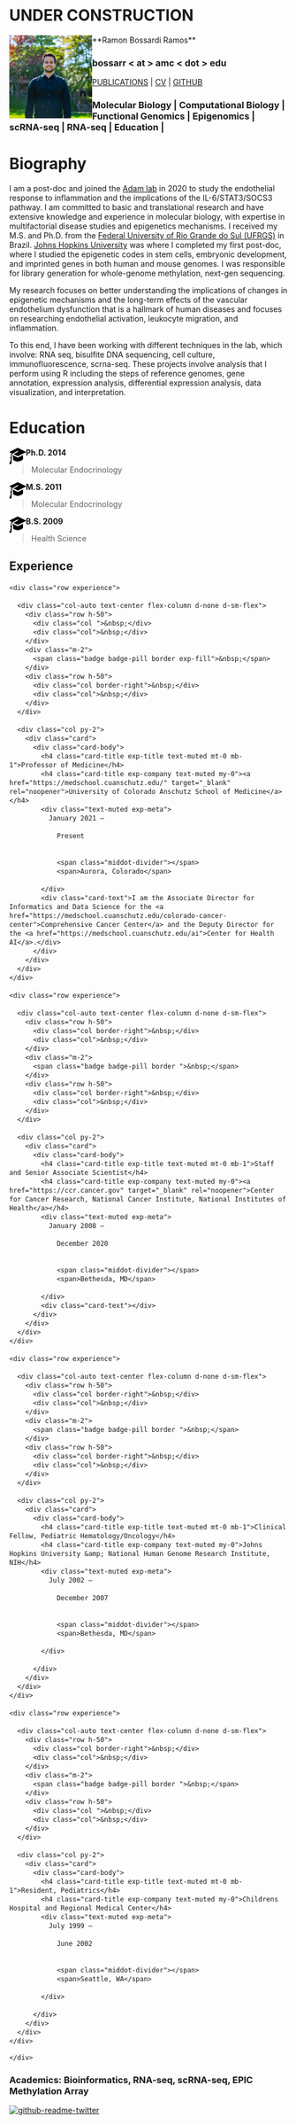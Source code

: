 
# UNDER CONSTRUCTION


<img align="left" width="150" height="150" src="IMG_6431.jpg"> 
**Ramon Bossardi Ramos**

### bossarr < at > amc < dot > edu




[PUBLICATIONS](https://www.ncbi.nlm.nih.gov/myncbi/1FSzeD3716F5r/bibliography/public/) | [CV]( ) | [GITHUB](https://github.com/ramonbossardi)





### Molecular Biology | Computational Biology | Functional Genomics | Epigenomics | scRNA-seq | RNA-seq | Education | 

<h1>Biography</h1>

I am a post-doc and joined the [Adam lab](adamlabs.org) in 2020 to study the endothelial response to inflammation and the implications of the IL-6/STAT3/SOCS3 pathway. I am committed to basic and translational research and have extensive knowledge and experience in molecular biology, with expertise in multifactorial disease studies and epigenetics mechanisms. I received my M.S. and Ph.D. from the [Federal University of Rio Grande do Sul (UFRGS)](https://www.ufrgs.br/ppgendo/) in Brazil. [Johns Hopkins University](https://publichealth.jhu.edu/departments/environmental-health-and-engineering/research-and-practice/faculty-research-interests/the-wang-laboratory-of-human-environmental-epigenomes) was where I completed my first post-doc, where I studied the epigenetic codes in stem cells, embryonic development, and imprinted genes in both human and mouse genomes. I was responsible for library generation for whole-genome methylation, next-gen sequencing.  

My research focuses on better understanding the implications of changes in epigenetic mechanisms and the long-term effects of the vascular endothelium dysfunction that is a hallmark of human diseases and focuses on researching endothelial activation, leukocyte migration, and inflammation.

To this end, I have been working with different techniques in the lab, which involve: RNA seq, bisulfite DNA sequencing, cell culture, immunofluorescence, scrna-seq. These projects involve analysis that I perform using R including the steps of reference genomes, gene annotation, expression analysis, differential expression analysis, data visualization, and interpretation.

<h1>Education</h1>

<img align="left" width="30" height="30" src="education.png">**Ph.D. 2014**
 
> Molecular Endocrinology 
 
<img align="left" width="30" height="30" src="education.png">**M.S. 2011**

> Molecular Endocrinology 

<img align="left" width="30" height="30" src="education.png">**B.S. 2009**

> Health Science


<section id="experience" class="home-section wg-experience   ">
    <div class="container">
      



<div class="row">
  <div class="col-12 col-lg-4 section-heading">
    <h1>Experience</h1>
    
  </div>
  <div class="col-12 col-lg-8">
    

    
    
    
    <div class="row experience">
      
      <div class="col-auto text-center flex-column d-none d-sm-flex">
        <div class="row h-50">
          <div class="col ">&nbsp;</div>
          <div class="col">&nbsp;</div>
        </div>
        <div class="m-2">
          <span class="badge badge-pill border exp-fill">&nbsp;</span>
        </div>
        <div class="row h-50">
          <div class="col border-right">&nbsp;</div>
          <div class="col">&nbsp;</div>
        </div>
      </div>
      
      <div class="col py-2">
        <div class="card">
          <div class="card-body">
            <h4 class="card-title exp-title text-muted mt-0 mb-1">Professor of Medicine</h4>
            <h4 class="card-title exp-company text-muted my-0"><a href="https://medschool.cuanschutz.edu/" target="_blank" rel="noopener">University of Colorado Anschutz School of Medicine</a></h4>
            <div class="text-muted exp-meta">
              January 2021 –
              
                Present
              
              
                <span class="middot-divider"></span>
                <span>Aurora, Colorado</span>
              
            </div>
            <div class="card-text">I am the Associate Director for Informatics and Data Science for the <a href="https://medschool.cuanschutz.edu/colorado-cancer-center">Comprehensive Cancer Center</a> and the Deputy Director for the <a href="https://medschool.cuanschutz.edu/ai">Center for Health AI</a>.</div>
          </div>
        </div>
      </div>
    </div>
    
    <div class="row experience">
      
      <div class="col-auto text-center flex-column d-none d-sm-flex">
        <div class="row h-50">
          <div class="col border-right">&nbsp;</div>
          <div class="col">&nbsp;</div>
        </div>
        <div class="m-2">
          <span class="badge badge-pill border ">&nbsp;</span>
        </div>
        <div class="row h-50">
          <div class="col border-right">&nbsp;</div>
          <div class="col">&nbsp;</div>
        </div>
      </div>
      
      <div class="col py-2">
        <div class="card">
          <div class="card-body">
            <h4 class="card-title exp-title text-muted mt-0 mb-1">Staff and Senior Associate Scientist</h4>
            <h4 class="card-title exp-company text-muted my-0"><a href="https://ccr.cancer.gov" target="_blank" rel="noopener">Center for Cancer Research, National Cancer Institute, National Institutes of Health</a></h4>
            <div class="text-muted exp-meta">
              January 2008 –
              
                December 2020
              
              
                <span class="middot-divider"></span>
                <span>Bethesda, MD</span>
              
            </div>
            <div class="card-text"></div>
          </div>
        </div>
      </div>
    </div>
    
    <div class="row experience">
      
      <div class="col-auto text-center flex-column d-none d-sm-flex">
        <div class="row h-50">
          <div class="col border-right">&nbsp;</div>
          <div class="col">&nbsp;</div>
        </div>
        <div class="m-2">
          <span class="badge badge-pill border ">&nbsp;</span>
        </div>
        <div class="row h-50">
          <div class="col border-right">&nbsp;</div>
          <div class="col">&nbsp;</div>
        </div>
      </div>
      
      <div class="col py-2">
        <div class="card">
          <div class="card-body">
            <h4 class="card-title exp-title text-muted mt-0 mb-1">Clinical Fellow, Pediatric Hematology/Oncology</h4>
            <h4 class="card-title exp-company text-muted my-0">Johns Hopkins University &amp; National Human Genome Research Institute, NIH</h4>
            <div class="text-muted exp-meta">
              July 2002 –
              
                December 2007
              
              
                <span class="middot-divider"></span>
                <span>Bethesda, MD</span>
              
            </div>
            
          </div>
        </div>
      </div>
    </div>
    
    <div class="row experience">
      
      <div class="col-auto text-center flex-column d-none d-sm-flex">
        <div class="row h-50">
          <div class="col border-right">&nbsp;</div>
          <div class="col">&nbsp;</div>
        </div>
        <div class="m-2">
          <span class="badge badge-pill border ">&nbsp;</span>
        </div>
        <div class="row h-50">
          <div class="col ">&nbsp;</div>
          <div class="col">&nbsp;</div>
        </div>
      </div>
      
      <div class="col py-2">
        <div class="card">
          <div class="card-body">
            <h4 class="card-title exp-title text-muted mt-0 mb-1">Resident, Pediatrics</h4>
            <h4 class="card-title exp-company text-muted my-0">Childrens Hospital and Regional Medical Center</h4>
            <div class="text-muted exp-meta">
              July 1999 –
              
                June 2002
              
              
                <span class="middot-divider"></span>
                <span>Seattle, WA</span>
              
            </div>
            
          </div>
        </div>
      </div>
    </div>
    
    
  </div>
</div>

    </div>
  </section>




### Academics: Bioinformatics, RNA-seq, scRNA-seq, EPIC Methylation Array 



[![github-readme-twitter](https://github-readme-twitter.gazf.vercel.app/api?id=ramonbossardi&layout=wide)](https://github.com/gazf/github-readme-twitter)


